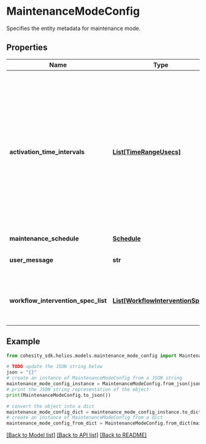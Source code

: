 # MaintenanceModeConfig

Specifies the entity metadata for maintenance mode.

## Properties

Name | Type | Description | Notes
------------ | ------------- | ------------- | -------------
**activation_time_intervals** | [**List[TimeRangeUsecs]**](TimeRangeUsecs.md) | Specifies the absolute intervals where the maintenance schedule is valid, i.e. maintenance_shedule is considered only for these time ranges. (For example, if there is one time range with [now_usecs, now_usecs + 10 days], the action will be done during the maintenance_schedule for the next 10 days.)The start time must be specified. The end time can be -1 which would denote an indefinite maintenance mode. | [optional] 
**maintenance_schedule** | [**Schedule**](Schedule.md) |  | [optional] 
**user_message** | **str** | User provided message associated with this maintenance mode. | [optional] 
**workflow_intervention_spec_list** | [**List[WorkflowInterventionSpec]**](WorkflowInterventionSpec.md) | Specifies the type of intervention for different workflows when the source goes into maintenance mode. | [optional] 

## Example

```python
from cohesity_sdk.helios.models.maintenance_mode_config import MaintenanceModeConfig

# TODO update the JSON string below
json = "{}"
# create an instance of MaintenanceModeConfig from a JSON string
maintenance_mode_config_instance = MaintenanceModeConfig.from_json(json)
# print the JSON string representation of the object
print(MaintenanceModeConfig.to_json())

# convert the object into a dict
maintenance_mode_config_dict = maintenance_mode_config_instance.to_dict()
# create an instance of MaintenanceModeConfig from a dict
maintenance_mode_config_from_dict = MaintenanceModeConfig.from_dict(maintenance_mode_config_dict)
```
[[Back to Model list]](../README.md#documentation-for-models) [[Back to API list]](../README.md#documentation-for-api-endpoints) [[Back to README]](../README.md)



